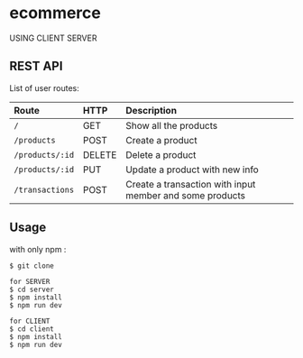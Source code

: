 # ecommerce
USING CLIENT SERVER

## REST API

List of user routes:

| Route               | HTTP            | Description     |
|:--------------------|:----------------|:----------------|
| `/`                 |GET            | Show all the products|
| `/products`        |POST           | Create a product|
| `/products/:id`    |DELETE         | Delete a product|
| `/products/:id`    |PUT            | Update a product with new info|
| `/transactions`    |POST           | Create a transaction with input member and some products|

## Usage
with only npm :
```
$ git clone

for SERVER
$ cd server
$ npm install
$ npm run dev

for CLIENT
$ cd client
$ npm install
$ npm run dev
```
